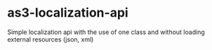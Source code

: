 # as3-localization-api
Simple localization api with the use of one class and without loading external resources (json, xml)
